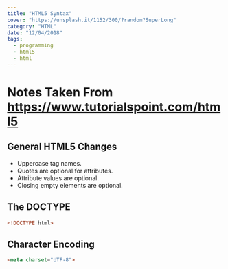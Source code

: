```yaml
---
title: "HTML5 Syntax"
cover: "https://unsplash.it/1152/300/?random?SuperLong"
category: "HTML"
date: "12/04/2018"
tags:
  - programming
  - html5
  - html
---
```


# Notes Taken From https://www.tutorialspoint.com/html5

## General HTML5 Changes

- Uppercase tag names.
- Quotes are optional for attributes.
- Attribute values are optional.
- Closing empty elements are optional.

## The DOCTYPE

```html
<!DOCTYPE html>
```

## Character Encoding

```html
<meta charset="UTF-8">
```

## <script> tag

```html
<script src="script.js"></script>
```

## <link> tag

```html
<link rel="stylesheet" href="stylefile.css">
```

## Example HTML5 page:

```html
<!DOCTYPE html>

<html>
   <head>
      <meta charset="utf-8">
      <title>...</title>
   </head>

   <body>
      <header>...</header>
      <nav>...</nav>

      <article>
         <section>
            ...
         </section>
      </article>
      <aside>...</aside>

      <footer>...</footer>
   </body>
</html>
```
